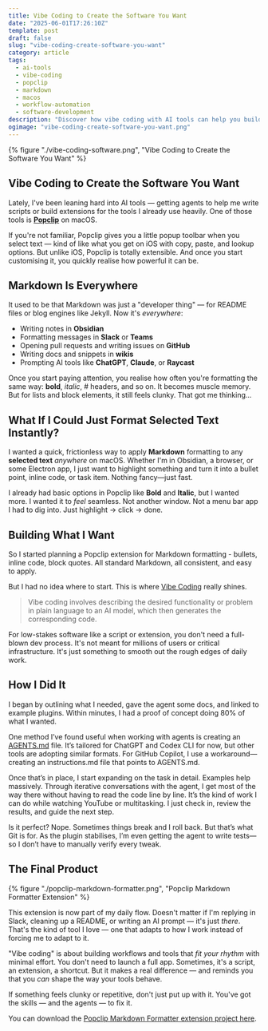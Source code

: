 ```yaml
---
title: Vibe Coding to Create the Software You Want
date: "2025-06-01T17:26:10Z"
template: post
draft: false
slug: "vibe-coding-create-software-you-want"
category: article
tags:
  - ai-tools
  - vibe-coding
  - popclip
  - markdown
  - macos
  - workflow-automation
  - software-development
description: "Discover how vibe coding with AI tools can help you build custom software that fits your workflow. Learn how to create a PopClip extension for instant Markdown formatting on macOS using AI agents, and build tools that adapt to your work instead of forcing you to adapt to them."
ogimage: "vibe-coding-create-software-you-want.png"
---
```


{% figure "./vibe-coding-software.png", "Vibe Coding to Create the Software You Want" %}

## Vibe Coding to Create the Software You Want

Lately, I've been leaning hard into AI tools — getting agents to help me write scripts or build extensions for the tools I already use heavily. One of those tools is [**Popclip**](https://pilotmoon.com/popclip/) on macOS.

If you're not familiar, Popclip gives you a little popup toolbar when you select text — kind of like what you get on iOS with copy, paste, and lookup options. But unlike iOS, Popclip is totally extensible. And once you start customising it, you quickly realise how powerful it can be.

## Markdown Is Everywhere

It used to be that Markdown was just a "developer thing" — for README files or blog engines like Jekyll. Now it's _everywhere_:

- Writing notes in **Obsidian**
- Formatting messages in **Slack** or **Teams**
- Opening pull requests and writing issues on **GitHub**
- Writing docs and snippets in **wikis**
- Prompting AI tools like **ChatGPT**, **Claude**, or **Raycast**

Once you start paying attention, you realise how often you're formatting the same way: **bold**, _italic_, # headers, and so on. It becomes muscle memory. But for lists and block elements, it still feels clunky. That got me thinking...

## What If I Could Just Format Selected Text Instantly?

I wanted a quick, frictionless way to apply **Markdown** formatting to any **selected text** _anywhere_ on macOS. Whether I'm in Obsidian, a browser, or some Electron app, I just want to highlight something and turn it into a bullet point, inline code, or task item. Nothing fancy—just fast.

I already had basic options in Popclip like **Bold** and **Italic**, but I wanted more. I wanted it to _feel_ seamless. Not another window. Not a menu bar app I had to dig into. Just highlight -> click -> done.

## Building What I Want

So I started planning a Popclip extension for Markdown formatting - bullets, inline code, block quotes. All standard Markdown, all consistent, and easy to apply.

But I had no idea where to start. This is where [Vibe Coding](https://en.wikipedia.org/wiki/Vibe_coding) really shines.

> Vibe coding involves describing the desired functionality or problem in plain language to an AI model, which then generates the corresponding code.

For low-stakes software like a script or extension, you don't need a full-blown dev process. It's not meant for millions of users or critical infrastructure. It's just something to smooth out the rough edges of daily work.

## How I Did It

I began by outlining what I needed, gave the agent some docs, and linked to example plugins. Within minutes, I had a proof of concept doing 80% of what I wanted.

One method I’ve found useful when working with agents is creating an [AGENTS.md](https://github.com/andrewjamesford/popclip-markdown-formatter/blob/main/AGENTS.md#L1) file. It’s tailored for ChatGPT and Codex CLI for now, but other tools are adopting similar formats. For GitHub Copilot, I use a workaround—creating an instructions.md file that points to AGENTS.md.

Once that’s in place, I start expanding on the task in detail. Examples help massively. Through iterative conversations with the agent, I get most of the way there without having to read the code line by line. It’s the kind of work I can do while watching YouTube or multitasking. I just check in, review the results, and guide the next step.

Is it perfect? Nope. Sometimes things break and I roll back. But that’s what Git is for. As the plugin stabilises, I’m even getting the agent to write tests—so I don’t have to manually verify every tweak.

## The Final Product

{% figure "./popclip-markdown-formatter.png", "Popclip Markdown Formatter Extension" %}

This extension is now part of my daily flow. Doesn't matter if I'm replying in Slack, cleaning up a README, or writing an AI prompt — it's just _there_. That's the kind of tool I love — one that adapts to how I work instead of forcing me to adapt to it.

"Vibe coding" is about building workflows and tools that _fit your rhythm_ with minimal effort. You don't need to launch a full app. Sometimes, it's a script, an extension, a shortcut. But it makes a real difference — and reminds you that you _can_ shape the way your tools behave.

If something feels clunky or repetitive, don't just put up with it. You've got the skills — and the agents — to fix it.

You can download the [Popclip Markdown Formatter extension project here](https://github.com/andrewjamesford/popclip-markdown-formatter).
